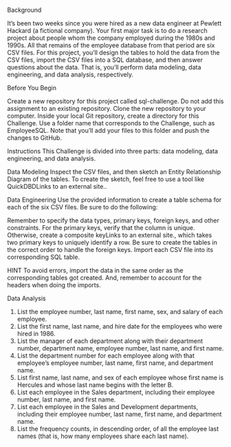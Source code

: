 Background

It’s been two weeks since you were hired as a new data engineer at Pewlett Hackard (a fictional company). Your first major task is to do a research project about people whom the company employed during the 1980s and 1990s. All that remains of the employee database from that period are six CSV files. For this project, you’ll design the tables to hold the data from the CSV files, import the CSV files into a SQL database, and then answer questions about the data. That is, you’ll perform data modeling, data engineering, and data analysis, respectively.

Before You Begin

Create a new repository for this project called sql-challenge. Do not add this assignment to an existing repository. Clone the new repository to your computer. Inside your local Git repository, create a directory for this Challenge. Use a folder name that corresponds to the Challenge, such as EmployeeSQL. Note that you’ll add your files to this folder and push the changes to GitHub.

Instructions
This Challenge is divided into three parts: data modeling, data engineering, and data analysis.

Data Modeling
Inspect the CSV files, and then sketch an Entity Relationship Diagram of the tables. To create the sketch, feel free to use a tool like QuickDBDLinks to an external site..

Data Engineering
Use the provided information to create a table schema for each of the six CSV files. Be sure to do the following:

Remember to specify the data types, primary keys, foreign keys, and other constraints. For the primary keys, verify that the column is unique. Otherwise, create a composite keyLinks to an external site., which takes two primary keys to uniquely identify a row. Be sure to create the tables in the correct order to handle the foreign keys. Import each CSV file into its corresponding SQL table.

HINT
To avoid errors, import the data in the same order as the corresponding tables got created. And, remember to account for the headers when doing the imports.

Data Analysis
1) List the employee number, last name, first name, sex, and salary of each employee. 
2) List the first name, last name, and hire date for the employees who were hired in 1986.
3) List the manager of each department along with their department number, department name, employee number, last name, and first name.
4) List the department number for each employee along with that employee’s employee number, last name, first name, and department name.
5) List first name, last name, and sex of each employee whose first name is Hercules and whose last name begins with the letter B.
6) List each employee in the Sales department, including their employee number, last name, and first name.
7) List each employee in the Sales and Development departments, including their employee number, last name, first name, and department name.
9) List the frequency counts, in descending order, of all the employee last names (that is, how many employees share each last name).
